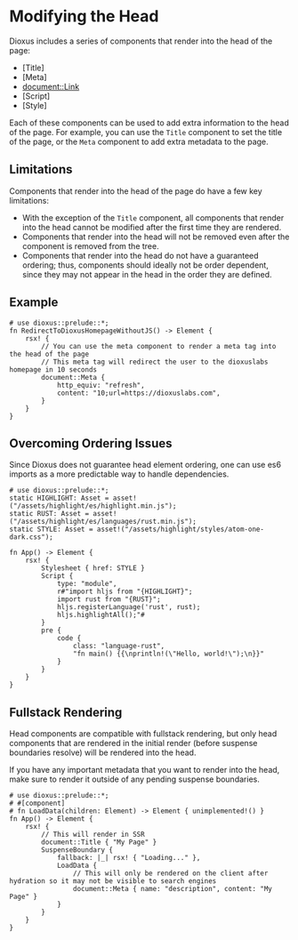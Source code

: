 # Modifying the Head

Dioxus includes a series of components that render into the head of the page:

- [Title]
- [Meta]
- [document::Link](crate::Link)
- [Script]
- [Style]

Each of these components can be used to add extra information to the head of the page. For example, you can use the `Title` component to set the title of the page, or the `Meta` component to add extra metadata to the page.

## Limitations

Components that render into the head of the page do have a few key limitations:

- With the exception of the `Title` component, all components that render into the head cannot be modified after the first time they are rendered.
- Components that render into the head will not be removed even after the component is removed from the tree.
- Components that render into the head do not have a guaranteed ordering; thus, components should ideally not be order dependent, since they may not appear in the head in the order they are defined.

## Example

```rust, no_run
# use dioxus::prelude::*;
fn RedirectToDioxusHomepageWithoutJS() -> Element {
    rsx! {
        // You can use the meta component to render a meta tag into the head of the page
        // This meta tag will redirect the user to the dioxuslabs homepage in 10 seconds
        document::Meta {
            http_equiv: "refresh",
            content: "10;url=https://dioxuslabs.com",
        }
    }
}
```

## Overcoming Ordering Issues

Since Dioxus does not guarantee head element ordering, one can use es6 imports as a more predictable way to handle dependencies.

```rust, ignore
# use dioxus::prelude::*;
static HIGHLIGHT: Asset = asset!("/assets/highlight/es/highlight.min.js");
static RUST: Asset = asset!("/assets/highlight/es/languages/rust.min.js");
static STYLE: Asset = asset!("/assets/highlight/styles/atom-one-dark.css");

fn App() -> Element {
    rsx! {
        Stylesheet { href: STYLE }
        Script {
            type: "module",
            r#"import hljs from "{HIGHLIGHT}";
            import rust from "{RUST}";
            hljs.registerLanguage('rust', rust);
            hljs.highlightAll();"#
        }
        pre {
            code {
                class: "language-rust",
                "fn main() {{\nprintln!(\"Hello, world!\");\n}}"
            }
        }
    }
}
```

## Fullstack Rendering

Head components are compatible with fullstack rendering, but only head components that are rendered in the initial render (before suspense boundaries resolve) will be rendered into the head.

If you have any important metadata that you want to render into the head, make sure to render it outside of any pending suspense boundaries.

```rust, no_run
# use dioxus::prelude::*;
# #[component]
# fn LoadData(children: Element) -> Element { unimplemented!() }
fn App() -> Element {
    rsx! {
        // This will render in SSR
        document::Title { "My Page" }
        SuspenseBoundary {
            fallback: |_| rsx! { "Loading..." },
            LoadData {
                // This will only be rendered on the client after hydration so it may not be visible to search engines
                document::Meta { name: "description", content: "My Page" }
            }
        }
    }
}
```
